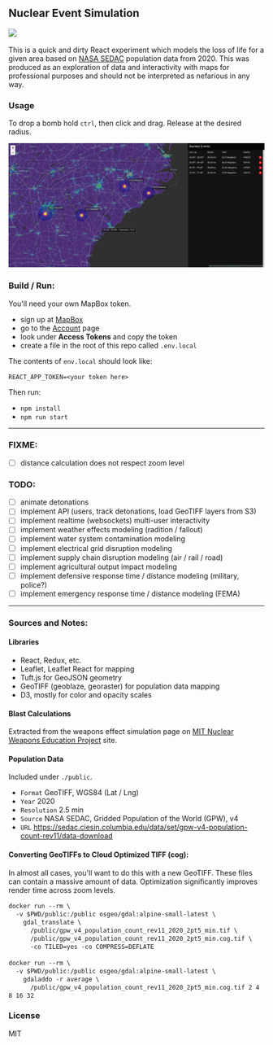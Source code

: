 ## Nuclear Event Simulation

![](https://img.shields.io/badge/license-MIT-lawgnreen?style=flat-square)

This is a quick and dirty React experiment which models the loss of life for a given area based on [NASA SEDAC](https://sedac.ciesin.columbia.edu/) population data from 2020. This was produced as an exploration of data and interactivity with maps for professional purposes and should not be interpreted as nefarious in any way.

### Usage

To drop a bomb hold `ctrl`, then click and drag. Release at the desired radius.

<p align="center">
  <img width="800" src="./screenshot.png">
</p>

### Build / Run:

You'll need your own MapBox token.

- sign up at [MapBox](https://www.mapbox.com/)
- go to the [Account](https://account.mapbox.com/) page
- look under **Access Tokens** and copy the token
- create a file in the root of this repo called `.env.local`

The contents of `env.local` should look like:

```
REACT_APP_TOKEN=<your token here>
```

Then run:

- `npm install`
- `npm run start`

---

### FIXME:

- [ ] distance calculation does not respect zoom level

### TODO:

- [ ] animate detonations
- [ ] implement API (users, track detonations, load GeoTIFF layers from S3)
- [ ] implement realtime (websockets) multi-user interactivity
- [ ] implement weather effects modeling (radition / fallout)
- [ ] implement water system contamination modeling
- [ ] implement electrical grid disruption modeling
- [ ] implement supply chain disruption modeling (air / rail / road)
- [ ] implement agricultural output impact modeling
- [ ] implement defensive response time / distance modeling (military, police?)
- [ ] implement emergency response time / distance modeling (FEMA)

---

### Sources and Notes:

#### Libraries

- React, Redux, etc.
- Leaflet, Leaflet React for mapping
- Tuft.js for GeoJSON geometry
- GeoTIFF (geoblaze, georaster) for population data mapping
- D3, mostly for color and opacity scales

#### Blast Calculations

Extracted from the weapons effect simulation page on [MIT Nuclear Weapons Education Project](https://nuclearweaponsedproj.mit.edu/nuclear-weapon-effects-simulations-and-models/nuclear-weapons-blast-effects-calculator) site.

#### Population Data

Included under `./public`.

- `Format` GeoTIFF, WGS84 (Lat / Lng)
- `Year` 2020
- `Resolution` 2.5 min
- `Source` NASA SEDAC, Gridded Population of the World (GPW), v4
- `URL` https://sedac.ciesin.columbia.edu/data/set/gpw-v4-population-count-rev11/data-download

#### Converting GeoTIFFs to Cloud Optimized TIFF (cog):

In almost all cases, you'll want to do this with a new GeoTIFF. These files can contain a massive amount of data. Optimization significantly improves render time across zoom levels.

```
docker run --rm \
  -v $PWD/public:/public osgeo/gdal:alpine-small-latest \
    gdal_translate \
      /public/gpw_v4_population_count_rev11_2020_2pt5_min.tif \
      /public/gpw_v4_population_count_rev11_2020_2pt5_min.cog.tif \
      -co TILED=yes -co COMPRESS=DEFLATE

docker run --rm \
  -v $PWD/public:/public osgeo/gdal:alpine-small-latest \
    gdaladdo -r average \
      /public/gpw_v4_population_count_rev11_2020_2pt5_min.cog.tif 2 4 8 16 32
```

### License

MIT
